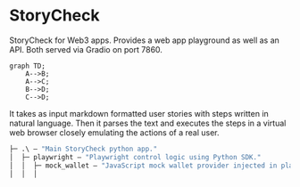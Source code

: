 # StoryCheck

StoryCheck for Web3 apps. Provides a web app playground as well as an API. Both served via Gradio on port 7860.

```mermaid
graph TD;
    A-->B;
    A-->C;
    B-->D;
    C-->D;
```

It takes as input markdown formatted user stories
with steps written in natural language.
Then it parses the text and executes the steps in a virtual web browser
closely emulating
the actions of a real user.

```ml
├─ .\ — "Main StoryCheck python app."
│  ├─ playwright — "Playwright control logic using Python SDK."
│  │  ├─ mock_wallet — "JavaScript mock wallet provider injected in playwright page context."
│  │  │
```

